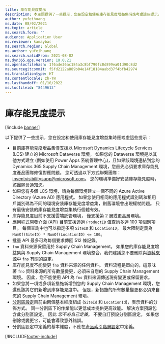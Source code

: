 ```yaml
---
title: 庫存能見度提示
description: 本主題提供了一些提示，您在設定和使用庫存能見度增益集時應考慮這些提示。
author: yufeihuang
ms.date: 08/02/2021
ms.topic: article
ms.search.form: ''
audience: Application User
ms.reviewer: kamaybac
ms.search.region: Global
ms.author: yufeihuang
ms.search.validFrom: 2021-08-02
ms.dyn365.ops.version: 10.0.21
ms.openlocfilehash: 1f6ade36ac184a3c8bf790fc0d899ea01d90c8d2
ms.sourcegitcommit: f5fd2122a889b04e14f18184aabd37f4bfb42974
ms.translationtype: HT
ms.contentlocale: zh-TW
ms.lasthandoff: 01/10/2022
ms.locfileid: "8449613"
---
```

# <a name="inventory-visibility-tips"></a>庫存能見度提示

[!include [banner](../includes/banner.md)]

以下提供了一些提示，您在設定和使用庫存能見度增益集時應考慮這些提示：

- 目前庫存能見度增益集僅支援以 Microsoft Dynamics Lifecycle Services (LCS) 建立的 Microsoft Dataverse 環境。 如果您的 Dataverse 環境是以其他方式建立 (例如使用 Power Apps 系統管理中心)，且如果該環境連結到您的 Dynamics 365 Supply Chain Management 環境，您首先必須要求庫存能見度產品團隊修復對應問題。 您可透過以下方式聯繫團隊：[inventvisibilitysupp@microsoft.com](mailto:inventvisibilitysupp@microsoft.com)。 您的環境準備好安裝庫存能見度時，該團隊會通知您。
- 如果您有多個 LCS 環境，請為每個環境建立一個不同的 Azure Active Directory (Azure AD) 應用程式。 如果您使用相同的應用程式識別碼和租用戶識別碼為不同的環境安裝庫存能見度增益集，則舊環境會出現權杖問題。 只有最後安裝的庫存能見度增益集執行個體有效。
- 庫存能見度目前不支援雲端託管環境， 僅支援第 2 層或更高層環境。
- 應用程式開發介面 (API) 目前支援透過 `ProductID` 值查詢多達 100 項個別項目。 每個查詢中也可以指定多項 `SiteID` 和 `LocationID`。 最大限制定義為 `NumOf(SiteID) * NumOf(LocationID) <= 100`。
- 批量 API 最多可為每個要求傳回 512 條記錄。
- `fno` 資料來源保留用於 Supply Chain Management。 如果您的庫存能見度增益集與 Supply Chain Management 環境整合，我們建議您不要刪除與[資料來源](inventory-visibility-configuration.md#data-source-configuration)中 `fno` 有關的設定。
- 庫存能見度不能變更 `fno` 資料來源的任何資料。 資料流程是單向的，這意味著 `fno` 資料來源的所有數量變更，必須來自您的 Supply Chain Management 環境。 因此，您不能使用 API 為 `fno` 資料來源傳送現有變更或保留要求。
- 如果您將一項或多項新措施新增到您的 Supply Chain Management 環境，您還應該將它們新增到庫存能見度中。 但是，新措施的所有數量變更都必須來自您的 Supply Chain Management 環境。
- [分割區設定](inventory-visibility-configuration.md#partition-configuration)目前由兩個基本維度組成 (`SiteId` 和 `LocationId`)，表示資料的分佈方式。 同一分割區下的作業能以更低成本提供更高效能。 解決方案預設包含此分割區設定。 因此 *您不必自己定義*。 不要自訂預設分割區設定。 如果您刪除或變更它，可能會導致意外錯誤。
- 分割區設定中定義的基本維度，不應在[產品索引階層設定](inventory-visibility-configuration.md#index-configuration)中定義。

[!INCLUDE[footer-include](../../includes/footer-banner.md)]
